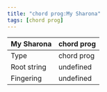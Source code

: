 ```yaml
---
title: "chord prog:My Sharona"
tags: [chord prog]
---
```


|My Sharona|chord prog|
|---|---|
|Type|chord prog|
|Root string|undefined|
|Fingering|undefined|

